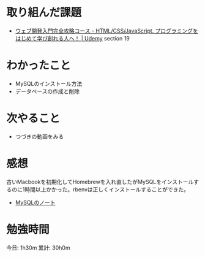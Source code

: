 # 取り組んだ課題
- [ウェブ開発入門完全攻略コース \- HTML/CSS/JavaScript\. プログラミングをはじめて学び創れる人へ！ \| Udemy](https://www.udemy.com/course/web-application-development/) section 19 

# わかったこと
- MySQLのインストール方法
- データベースの作成と削除

# 次やること
- つづきの動画をみる 

# 感想 
古いMacbookを初期化してHomebrewを入れ直したがMySQLをインストールするのに1時間以上かかった。rbenvは正しくインストールすることができた。

- [MySQLのノート](https://github.com/KazumaProject/lecture_notes/blob/master/web_development_udemy/mysql.md)

# 勉強時間
今日: 1h30m
累計: 30h0m
